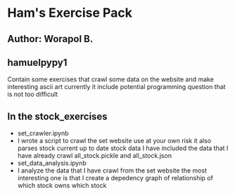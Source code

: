 # Ham's Exercise Pack
## Author: Worapol B.

## hamuelpypy1

Contain some exercises that crawl some data on the website and make interesting ascii art
currently it include potential programming question that is not too difficult

## In the stock_exercises

* set_crawler.ipynb
 * I wrote a script to crawl the set website use at your own risk it also parses stock current up to date stock data I have included the data that I have already crawl
all_stock.pickle and all_stock.json
* set_data_analysis.ipynb
 * I analyze the data that I have crawl from the set website the most interesting one is that I create a depedency graph of relationship of which stock owns which stock
